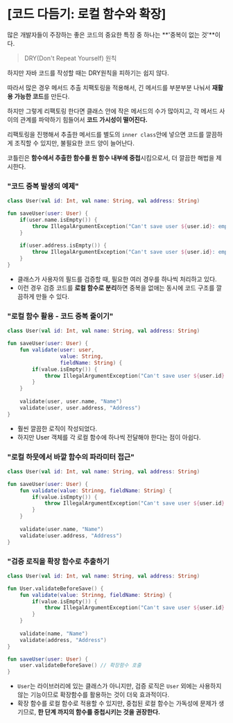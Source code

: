 # [코드 다듬기: 로컬 함수와 확장]

많은 개발자들이 주장하는 좋은 코드의 중요한 특징 중 하나는 **'중복이 없는 것'**이다.

> DRY(Don't Repeat Yourself) 원칙

하지만 자바 코드를 작성할 때는 DRY원칙을 피하기는 쉽지 않다.

따라서 많은 경우 메서드 추출 치팩토링을 적용해서, 긴 메서드를 부분부분 나눠서 **재활용 가능한 코드**를 만든다.

하지만 그렇게 리팩토링 한다면 클래스 안에 작은 메서드의 수가 많아지고, 각 메서드 사이의 관계를 파악하기 힘들어서 **코드 가시성이 떨어진다.**

리팩토링을 진행해서 추출한 메서드를 별도의 `inner class`안에 넣으면 코드를 깔끔하게 조직할 수 있지만, 불필요한 코드 양이 늘어난다.

코틀린은 **함수에서 추출한 함수를 원 함수 내부에 중첩**시킴으로서, 더 깔끔한 해법을 제시한다.

### "코드 중복 발생의 예제"
```kotlin
class User(val id: Int, val name: String, val address: String)

fun saveUser(user: User) {
    if(user.name.isEmpty()) {
        throw IllegalArgumentException("Can't save user ${user.id}: empty Name")
    }
    
    if(user.address.isEmpty()) {
        throw IllegalArgumentException("Can't save user ${user.id}: empty Address")
    }
}
```
- 클래스가 사용자의 필드를 검증할 때, 필요한 여러 경우를 하나씩 처리하고 있다.
- 이런 경우 검증 코드를 **로컬 함수로 분리**하면 중복을 없애는 동시에 코드 구조를 깔끔하게 만들 수 있다.

### "로컬 함수 활용 - 코드 중복 줄이기"
```kotlin
class User(val id: Int, val name: String, val address: String)

fun saveUser(user: User) {
    fun validate(user: user,
                 value: String,
                 fieldName: String) {
        if(value.isEmpty()) {
            throw IllegalArgumentException("Can't save user ${user.id}: empty $fieldName")
        }
    }
    
    validate(user, user.name, "Name")
    validate(user, user.address, "Address")
}
```

- 훨씬 깔끔한 로직이 작성되었다.
- 하지만 User 객체를 각 로컬 함수에 하나씩 전달해야 한다는 점이 아쉽다.

### "로컬 하뭇에서 바깥 함수의 파라미터 접근"
```kotlin
class User(val id: Int, val name: String, val address: String)

fun saveUser(user: User) {
    fun validate(value: Strinng, fieldName: String) {
        if(value.isEmpty()) {
            throw IllegalArgumentException("Can't save user ${user.id}: empty $fieldName") // 바깥 함수의 파라미터에 직접 접근 가능하다.
        }
    }
    
    validate(user.name, "Name")
    validate(user.address, "Address")
}
```

### "검증 로직을 확장 함수로 추출하기
```kotlin
class User(val id: Int, val name: String, val address: String)

fun User.validateBeforeSave() {
    fun validate(value: Strinng, fieldName: String) {
        if(value.isEmpty()) {
            throw IllegalArgumentException("Can't save user ${user.id}: empty $fieldName")
        }
    }
    
    validate(name, "Name")
    validate(address, "Address")
}

fun saveUser(user: User) {
    user.validateBeforeSave() // 확장함수 호출
}
```

- `User`는 라이브러리에 있는 클래스가 아니지만, 검증 로직은 `User` 외에는 사용하지 않는 기능이므로 확장함수를 활용하는 것이 더욱 효과적이다.
- 확장 함수를 로컬 함수로 적용할 수 있지만, 중첩된 로컬 함수는 가독성에 문제가 생기므로, **한 단계 까지의 함수를 중첩시키는 것을 권장한다.**